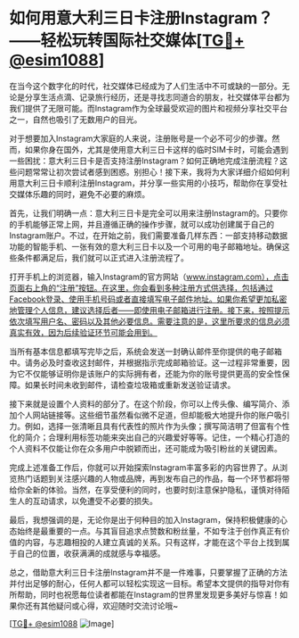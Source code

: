 # 如何用意大利三日卡注册Instagram？——轻松玩转国际社交媒体[[TG💪+ @esim1088](https://t.me/s/esim1088)]

在当今这个数字化的时代，社交媒体已经成为了人们生活中不可或缺的一部分。无论是分享生活点滴、记录旅行经历，还是寻找志同道合的朋友，社交媒体平台都为我们提供了无限可能。而Instagram作为全球最受欢迎的图片和视频分享社交平台之一，自然也吸引了无数用户的目光。

对于想要加入Instagram大家庭的人来说，注册账号是一个必不可少的步骤。然而，如果你身在国外，尤其是使用意大利三日卡这样的临时SIM卡时，可能会遇到一些困扰：意大利三日卡是否支持注册Instagram？如何正确地完成注册流程？这些问题常常让初次尝试者感到困惑。别担心！接下来，我将为大家详细介绍如何利用意大利三日卡顺利注册Instagram，并分享一些实用的小技巧，帮助你在享受社交媒体乐趣的同时，避免不必要的麻烦。

首先，让我们明确一点：意大利三日卡是完全可以用来注册Instagram的。只要你的手机能够正常上网，并且遵循正确的操作步骤，就可以成功创建属于自己的Instagram账户。不过，在开始之前，我们需要准备几样东西：一部支持移动数据功能的智能手机、一张有效的意大利三日卡以及一个可用的电子邮箱地址。确保这些条件都满足后，我们就可以正式进入注册流程了。

打开手机上的浏览器，输入Instagram的官方网站（www.instagram.com），点击页面右上角的“注册”按钮。在这里，你会看到多种注册方式供选择，包括通过Facebook登录、使用手机号码或者直接填写电子邮件地址。如果你希望更加私密地管理个人信息，建议选择后者——即使用电子邮箱进行注册。接下来，按照提示依次填写用户名、密码以及其他必要信息。需要注意的是，这里所要求的信息必须真实有效，因为后续验证环节可能会用到。

当所有基本信息都填写完毕之后，系统会发送一封确认邮件至你提供的电子邮箱中。请务必及时查收这封邮件，并根据指示完成邮箱验证。这一过程非常重要，因为它不仅能够证明你是该账户的实际拥有者，还能为你的账号提供更高的安全性保障。如果长时间未收到邮件，请检查垃圾箱或重新发送验证请求。

接下来就是设置个人资料的部分了。在这个阶段，你可以上传头像、编写简介、添加个人网站链接等。这些细节虽然看似微不足道，但却能极大地提升你的账户吸引力。例如，选择一张清晰且具有代表性的照片作为头像；撰写简洁明了但富有个性化的简介；合理利用标签功能来突出自己的兴趣爱好等等。记住，一个精心打造的个人资料不仅能让你在众多用户中脱颖而出，还可能成为吸引粉丝的关键因素。

完成上述准备工作后，你就可以开始探索Instagram丰富多彩的内容世界了。从浏览热门话题到关注感兴趣的人物或品牌，再到发布自己的作品，每一个环节都将带给你全新的体验。当然，在享受便利的同时，也要时刻注意保护隐私，谨慎对待陌生人的互动请求，以免遭受不必要的损失。

最后，我想强调的是，无论你是出于何种目的加入Instagram，保持积极健康的心态始终是最重要的一点。与其盲目追求点赞数和粉丝量，不如专注于创作真正有价值的内容，与志趣相投的人建立真诚的关系。只有这样，才能在这个平台上找到属于自己的位置，收获满满的成就感与幸福感。

总之，借助意大利三日卡注册Instagram并不是一件难事，只要掌握了正确的方法并付出足够的耐心，任何人都可以轻松实现这一目标。希望本文提供的指导对你有所帮助，同时也祝愿每位读者都能在Instagram的世界里发现更多美好与惊喜！如果你还有其他疑问或心得，欢迎随时交流讨论哦~

[[TG💪+ @esim1088](https://t.me/s/esim1088) ![Image](https://i.postimg.cc/4NQfJmqS/Snipaste-2025-05-13-00-14-12.png)]